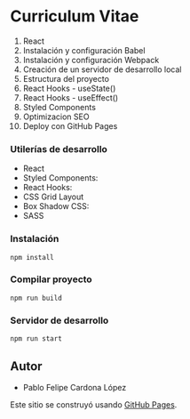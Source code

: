 
# Curriculum Vitae

1. React
2. Instalación y configuración Babel
3. Instalación y configuración Webpack
4. Creación de un servidor de desarrollo local
5. Estructura del proyecto
6. React Hooks - useState()
7. React Hooks - useEffect()
8. Styled Components
9. Optimizacion SEO
10. Deploy con GitHub Pages

### Utilerías de desarrollo
- React 
- Styled Components: 
- React Hooks: 
- CSS Grid Layout
- Box Shadow CSS: 
- SASS

### Instalación
```
npm install
```
### Compilar proyecto
```
npm run build
```
### Servidor de desarrollo
```
npm run start
```

## Autor

- Pablo Felipe Cardona López


 Este sitio se construyó usando [GitHub Pages](https://pfcardona.github.io/curriculumVitae/).
